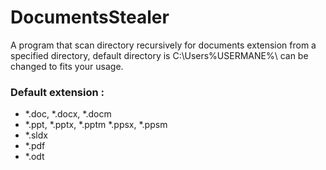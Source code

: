 # DocumentsStealer

A program that scan directory recursively for documents extension from a specified directory, default directory is C:\Users\%USERMANE%\ can be changed to fits your usage. 
### Default extension :
- *.doc, *.docx, *.docm
- *.ppt, *.pptx, *.pptm *.ppsx, *.ppsm
- *.sldx
- *.pdf
- *.odt
